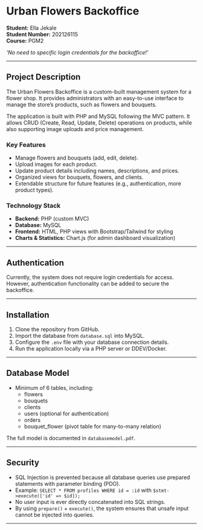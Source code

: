 # Urban Flowers Backoffice

**Student:** Ella Jekale  
**Student Number:** 202126115  
**Course:** PGM2  

*'No need to specific login credentials for the backoffice!'*

---

## Project Description  

The Urban Flowers Backoffice is a custom-built management system for a flower shop. It provides administrators with an easy-to-use interface to manage the store’s products, such as flowers and bouquets.  

The application is built with PHP and MySQL following the MVC pattern. It allows CRUD (Create, Read, Update, Delete) operations on products, while also supporting image uploads and price management.  

### Key Features  
- Manage flowers and bouquets (add, edit, delete).  
- Upload images for each product.  
- Update product details including names, descriptions, and prices.  
- Organized views for bouquets, flowers, and clients.  
- Extendable structure for future features (e.g., authentication, more product types).  

### Technology Stack  
- **Backend:** PHP (custom MVC)  
- **Database:** MySQL  
- **Frontend:** HTML, PHP views with Bootstrap/Tailwind for styling  
- **Charts & Statistics:** Chart.js (for admin dashboard visualization)  

---

## Authentication  

Currently, the system does not require login credentials for access. However, authentication functionality can be added to secure the backoffice.  

---

## Installation  
1. Clone the repository from GitHub.  
2. Import the database from `database.sql` into MySQL.  
3. Configure the `.env` file with your database connection details.  
4. Run the application locally via a PHP server or DDEV/Docker.  

---

## Database Model  
- Minimum of 6 tables, including:  
  - flowers  
  - bouquets  
  - clients  
  - users (optional for authentication)  
  - orders  
  - bouquet_flower (pivot table for many-to-many relation)  

The full model is documented in `databasemodel.pdf`.  

---

## Security  
- SQL Injection is prevented because all database queries use prepared statements with parameter binding (PDO).  
- Example: `SELECT * FROM profiles WHERE id = :id` with `$stmt->execute(['id' => $id]);`  
- No user input is ever directly concatenated into SQL strings.  
- By using `prepare()` + `execute()`, the system ensures that unsafe input cannot be injected into queries.  

---